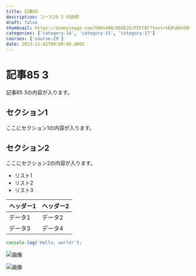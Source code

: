 ```yaml
---
title: 記事85
description: コース29 3 の説明
draft: false
thumbnail: https://dummyimage.com/600x400/D69E2E/FEFCBF?text=%E8%A8%98%E4%BA%8B85
categories: ['category-14', 'category-15', 'category-17']
courses: ['course-29']
date: 2023-11-02T00:00:00.000Z
---
```


# 記事85 3

記事85 3の内容が入ります。

## セクション1
ここにセクション1の内容が入ります。

## セクション2
ここにセクション2の内容が入ります。

- リスト1
- リスト2
- リスト3

| ヘッダー1 | ヘッダー2 |
| --------- | --------- |
| データ1   | データ2   |
| データ3   | データ4   |

```javascript
console.log('Hello, world!');
```


![画像](https://dummyimage.com/320x180/2D3748/F5F7FA?text=%E8%A8%98%E4%BA%8B85+3)

![画像](https://dummyimage.com/640x360/1A202C/EDF2F7?text=%E8%A8%98%E4%BA%8B85+3)